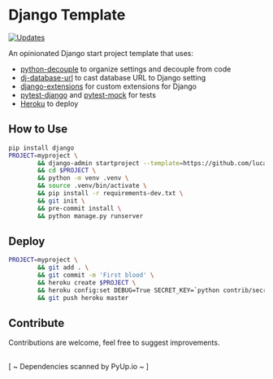 # Django Template
[![Updates](https://pyup.io/repos/github/lucasrcezimbra/django-template/shield.svg)](https://pyup.io/repos/github/lucasrcezimbra/django-template/)

An opinionated Django start project template that uses:
- [python-decouple](https://github.com/henriquebastos/python-decouple) to organize settings and decouple from code
- [dj-database-url](https://github.com/kennethreitz/dj-database-url) to cast database URL to Django setting
- [django-extensions](https://github.com/django-extensions/django-extensions) for custom extensions for Django
- [pytest-django](https://github.com/pytest-dev/pytest-django) and [pytest-mock](https://github.com/pytest-dev/pytest-mock) for tests
- [Heroku](https://www.heroku.com/) to deploy


## How to Use
```bash
pip install django
PROJECT=myproject \
        && django-admin startproject --template=https://github.com/lucasrcezimbra/django-template/archive/master.zip --name=Procfile --extension=env,ini,txt $PROJECT \
        && cd $PROJECT \
        && python -m venv .venv \
        && source .venv/bin/activate \
        && pip install -r requirements-dev.txt \
        && git init \
        && pre-commit install \
        && python manage.py runserver
```

## Deploy
```bash
PROJECT=myproject \
        && git add . \
        && git commit -m 'First blood' \
        && heroku create $PROJECT \
        && heroku config:set DEBUG=True SECRET_KEY=`python contrib/secret_gen.py` ALLOWED_HOSTS='.herokuapp.com'\
        && git push heroku master
```

## Contribute

Contributions are welcome, feel free to suggest improvements.


##

[ ~ Dependencies scanned by PyUp.io ~ ]
